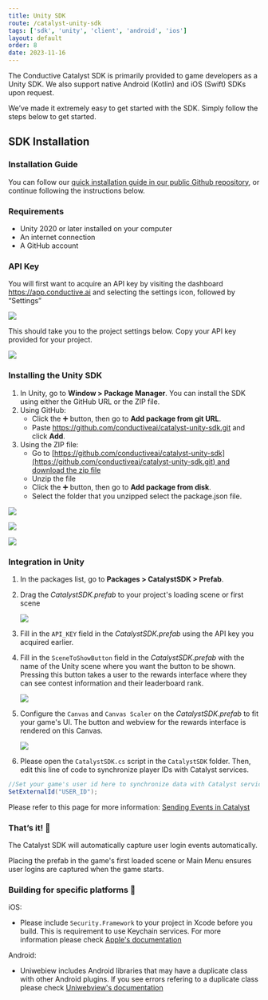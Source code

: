 ```yaml
---
title: Unity SDK
route: /catalyst-unity-sdk
tags: ['sdk', 'unity', 'client', 'android', 'ios']
layout: default
order: 8
date: 2023-11-16
---
```


The Conductive Catalyst SDK is primarily provided to game developers as a Unity SDK. We also support native Android (Kotlin) and iOS (Swift) SDKs upon request.

We’ve made it extremely easy to get started with the SDK. Simply follow the steps below to get started.

## SDK Installation

### Installation Guide

You can follow our [quick installation guide in our public Github repository](https://github.com/conductiveai/catalyst-unity-sdk), or continue following the instructions below.

### Requirements

- Unity 2020 or later installed on your computer
- An internet connection
- A GitHub account

### API Key

You will first want to acquire an API key by visiting the dashboard <https://app.conductive.ai> and selecting the settings icon, followed by “Settings”

![](https://github.com/conductiveai/catalyst-unity-sdk/blob/main/.github/settings.png?raw=true)

This should take you to the project settings below. Copy your API key provided for your project.

![](https://github.com/conductiveai/catalyst-unity-sdk/blob/main/.github/settings2.png?raw=true)

### Installing the Unity SDK

1. In Unity, go to **Window > Package Manager**. You can install the SDK using either the GitHub URL or the ZIP file.
2. Using GitHub:
    - Click the ➕ button, then go to **Add package from git URL**.
    - Paste <https://github.com/conductiveai/catalyst-unity-sdk.git> and click **Add**.
3. Using the ZIP file:
    - Go to [https://github.com/conductiveai/catalyst-unity-sdk](https://github.com/conductiveai/catalyst-unity-sdk.git) and [download the zip file](https://github.com/conductiveai/catalyst-unity-sdk/archive/refs/heads/main.zip)
    - Unzip the file
    - Click the ➕ button, then go to **Add package from disk**.
    - Select the folder that you unzipped select the package.json file.

![](https://github.com/conductiveai/catalyst-unity-sdk/blob/main/.github/step1.png?raw=true)

![](https://github.com/conductiveai/catalyst-unity-sdk/blob/main/.github/step2.png?raw=true)

![](https://github.com/conductiveai/catalyst-unity-sdk/blob/main/.github/step3.png?raw=true)

### Integration in Unity

1. In the packages list, go to **Packages > CatalystSDK > Prefab**.

2. Drag the *CatalystSDK.prefab* to your project's loading scene or first scene

    ![](https://github.com/conductiveai/catalyst-unity-sdk/blob/main/.github/add-game-object.png?raw=true)

3. Fill in the `API_KEY` field in the *CatalystSDK.prefab* using the API key you acquired earlier.

4. Fill in the `SceneToShowButton` field in the *CatalystSDK.prefab* with the name of the Unity scene where you want the button to be shown. Pressing this button takes a user to the rewards interface where they can see contest information and their leaderboard rank.

	![](https://github.com/conductiveai/catalyst-docs/blob/main/.github/unity-prefab.png?raw=true)

5. Configure the `Canvas` and `Canvas Scaler` on the *CatalystSDK.prefab* to fit your game's UI. The button and webview for the rewards interface is rendered on this Canvas.

	![](https://github.com/conductiveai/catalyst-docs/blob/main/.github/unity-prefab-canvas.png?raw=true)

6. Please open the `CatalystSDK.cs` script in the `CatalystSDK` folder. Then, edit this line of code to synchronize player IDs with Catalyst services.

```csharp
//Set your game's user id here to synchronize data with Catalyst services
SetExternalId("USER_ID");
```

Please refer to this page for more information: [Sending Events in Catalyst](https://catalyst.conductive.ai/sending-events-in-catalyst/)

### That’s it! 🚀

The Catalyst SDK will automatically capture user login events automatically.

Placing the prefab in the game's first loaded scene or Main Menu ensures user logins are captured when the game starts.

### Building for specific platforms 📱

iOS:
- Please include `Security.Framework` to your project in Xcode before you build. This is requirement to use Keychain services. For more information please check [Apple's documentation](https://developer.apple.com/documentation/security)

Android:
- Uniwebiew includes Android libraries that may have a duplicate class with other Android plugins. If you see errors refering to a duplicate class please check [Uniwebview's documentation](https://docs.uniwebview.com/guide/trouble-shooting.html#android)